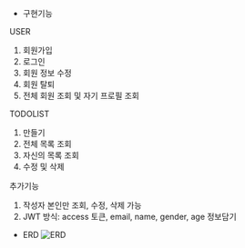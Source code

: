 - 구현기능

USER
1. 회원가입
2. 로그인
3. 회원 정보 수정
4. 회원 탈퇴
5. 전체 회원 조회 및 자기 프로필 조회

TODOLIST
1. 만들기
2. 전체 목록 조회
3. 자신의 목록 조회
4. 수정 및 삭제

추가기능
1. 작성자 본인만 조회, 수정, 삭제 가능
2. JWT 방식: access 토큰, email, name, gender, age 정보담기


- ERD
![ERD](https://user-images.githubusercontent.com/126075796/235397784-5a6ac4ad-2145-4905-a63a-89df24b86421.png)
